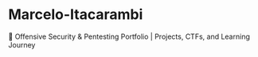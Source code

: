 # Marcelo-Itacarambi
🔐 Offensive Security &amp; Pentesting Portfolio | Projects, CTFs, and Learning Journey
